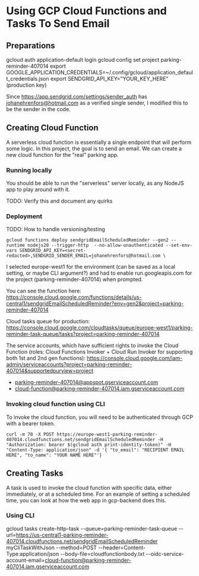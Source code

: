 # Using GCP Cloud Functions and Tasks To Send Email

## Preparations
gcloud auth application-default login
gcloud config set project parking-reminder-407014
export GOOGLE_APPLICATION_CREDENTIALS=~/.config/gcloud/application_default_credentials.json
export SENDGRID_API_KEY="YOUR_KEY_HERE" (production key)

Since https://app.sendgrid.com/settings/sender_auth has johanehrenfors@hotmail.com as a verified single sender, I modified this to be the sender in the code.

## Creating Cloud Function

A serverless cloud function is essentially a single endpoint that will perform some logic. In this project, the goal is to send an email. We can create a new cloud function for the "real" parking app.

### Running locally

You should be able to run the "serverless" server locally, as any NodeJS app to play around with it.

TODO: Verify this and document any quirks

### Deployment

TODO: How to handle versioning/testing

```
gcloud functions deploy sendgridEmailScheduledReminder --gen2 --runtime nodejs20 --trigger-http  --no-allow-unauthenticated --set-env-vars SENDGRID_API_KEY=<secret-redacted>,SENDGRID_SENDER_EMAIL=johanehrenfors@hotmail.com \
```

I selected europe-west1 for the environment (can be saved as a local setting, or maybe CLI argument?) and had to enable run.googleapis.com for the project (parking-reminder-407014) when prompted.

You can see the function here: https://console.cloud.google.com/functions/details/us-central1/sendgridEmailScheduledReminder?env=gen2&project=parking-reminder-407014

Cloud tasks queue for production:
https://console.cloud.google.com/cloudtasks/queue/europe-west1/parking-reminder-task-queue/tasks?project=parking-reminder-407014

The service accounts, which have sufficient rights to invoke the Cloud Function (roles: Cloud Functions Invoker + Cloud Run Invoker for supporting both 1st and 2nd gen functions):
https://console.cloud.google.com/iam-admin/serviceaccounts?project=parking-reminder-407014&supportedpurview=project

- parking-reminder-407014@appspot.gserviceaccount.com
- cloud-function@parking-reminder-407014.iam.gserviceaccount.com

### Invoking cloud function using CLI
To invoke the cloud function, you will need to be authenticated through GCP with a bearer token.

```
curl -m 70 -X POST https://europe-west1-parking-reminder-407014.cloudfunctions.net/sendgridEmailScheduledReminder -H "Authorization: bearer $(gcloud auth print-identity-token)" -H "Content-Type: application/json" -d '{ "to_email": "RECIPIENT EMAIL HERE", "to_name": "YOUR NAME HERE"'}
```

## Creating Tasks

A task is used to invoke the cloud function with specific data, either immediately, or at a scheduled time. For an example of setting a scheduled time, you can look at how the web app in gcp-backend does this.

### Using CLI

gcloud tasks create-http-task --queue=parking-reminder-task-queue --url=https://us-central1-parking-reminder-407014.cloudfunctions.net/sendgridEmailScheduledReminder myCliTaskWithJson --method=POST --header=Content-Type:application/json --body-file=cloudfunctionbody.txt --oidc-service-account-email=cloud-function@parking-reminder-407014.iam.gserviceaccount.com 